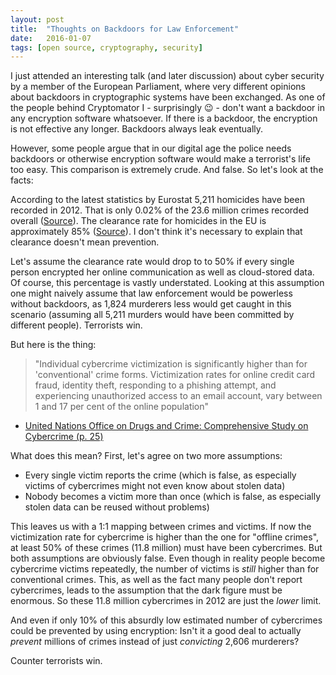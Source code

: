 ```yaml
---
layout: post
title:  "Thoughts on Backdoors for Law Enforcement"
date:   2016-01-07
tags: [open source, cryptography, security]
---
```

I just attended an interesting talk (and later discussion) about cyber security by a member of the European Parliament, where very different opinions about backdoors in cryptographic systems have been exchanged. As one of the people behind Cryptomator I  - surprisingly :wink: - don't want a backdoor in any encryption software whatsoever. If there is a backdoor, the encryption is not effective any longer. Backdoors always leak eventually.

However, some people argue that in our digital age the police needs backdoors or otherwise encryption software would make a terrorist's life too easy. This comparison is extremely crude. And false. So let's look at the facts:

According to the latest statistics by Eurostat 5,211 homicides have been recorded in 2012. That is only 0.02% of the 23.6 million crimes recorded overall ([Source][1]). The clearance rate for homicides in the EU is approximately 85% ([Source][2]). I don't think it's necessary to explain that clearance doesn't mean prevention.

Let's assume the clearance rate would drop to to 50% if every single person encrypted her online communication as well as cloud-stored data. Of course, this percentage is vastly understated. Looking at this assumption one might naively assume that law enforcement would be powerless without backdoors, as 1,824 murderers less would get caught in this scenario (assuming all 5,211 murders would have been committed by different people). Terrorists win.

But here is the thing:

> "Individual cybercrime victimization is significantly higher than for 'conventional' crime forms. Victimization rates for online credit card fraud, identity theft, responding to a phishing attempt, and experiencing unauthorized access to an email account, vary between 1 and 17 per cent of the online population"
- [United Nations Office on Drugs and Crime: Comprehensive Study on Cybercrime (p. 25)][3]

What does this mean? First, let's agree on two more assumptions:

- Every single victim reports the crime (which is false, as especially victims of cybercrimes might not even know about stolen data)
- Nobody becomes a victim more than once (which is false, as especially stolen data can be reused without problems)

This leaves us with a 1:1 mapping between crimes and victims. If now the victimization rate for cybercrime is higher than the one for "offline crimes", at least 50% of these crimes (11.8 million) must have been cybercrimes. But both assumptions are obviously false. Even though in reality people become cybercrime victims repeatedly, the number of victims is _still_ higher than for conventional crimes. This, as well as the fact many people don't report cybercrimes, leads to the assumption that the dark figure must be enormous. So these 11.8 million cybercrimes in 2012 are just the *lower* limit.

And even if only 10% of this absurdly low estimated number of cybercrimes could be prevented by using encryption: Isn't it a good deal to actually _prevent_ millions of crimes instead of just _convicting_ 2,606 murderers?

Counter terrorists win.

[1]: http://ec.europa.eu/eurostat/statistics-explained/index.php/Crime_statistics "Eurostat Crime Statistics, 2014"
[2]: https://www.unodc.org/documents/gsh/pdfs/2014_GLOBAL_HOMICIDE_BOOK_web.pdf "UN Global Study on Homicide, 2013"
[3]: https://www.unodc.org/documents/organized-crime/UNODC_CCPCJ_EG.4_2013/CYBERCRIME_STUDY_210213.pdf
